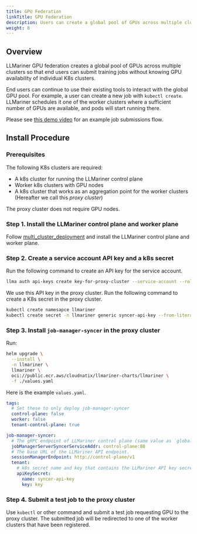 ```yaml
---
title: GPU Federation
linkTitle: GPU Federation
description: Users can create a global pool of GPUs across multiple clusters and efficiently utilize them.
weight: 8
---
```


## Overview

LLMariner GPU federation creates a global pool of GPUs across multiple
clusters so that end users can submit training jobs without knowing
GPU availability of individual K8s clusters.

End users can continue to use their existing tools to interact with
the global GPU pool. For example, a user can create a new job with
`kubectl create`. LLMariner schedules it one of the worker clusters
where a sufficient number of GPUs are available, and pods will start
running there.

Please see [this demo video](https://vimeo.com/1057981914) for an example job submissions flow.

## Install Procedure

### Prerequisites

The following K8s clusters are required:

- A k8s cluster for running the LLMariner control plane
- Worker k8s clusters with GPU nodes
- A k8s cluster that works as an aggregation point for the worker clusters (Hereafter we call this *proxy cluster*)

The proxy cluster does not require GPU nodes.

### Step 1. Install the LLMariner control plane and worker plane

Follow [multi_cluster_deployment](../setup/install/multi_cluster_production/) and install the LLMariner control plane and worker plane.

### Step 2. Create a service account API key and a k8s secret

Run the following command to create an API key for the service account.

```bash
llma auth api-keys create key-for-proxy-cluster --service-account --role tenant-system
```

We use this API key in the proxy cluster. Run the following command to create a K8s secret
in the proxy cluster.

```bash
kubectl create namesapce llmariner
kubectl create secret -n llmariner generic syncer-api-key --from-literal=key=<API key secret>
```

### Step 3. Install `job-manager-syncer` in the proxy cluster

Run:

```bash
helm upgrade \
  --install \
  -n llmariner \
  llmariner \
  oci://public.ecr.aws/cloudnatix/llmariner-charts/llmariner \
  -f ./values.yaml
```

Here is the example `values.yaml`.

```yaml
tags:
  # Set these to only deploy job-manager-syncer
  control-plane: false
  worker: false
  tenant-control-plane: true

job-manager-syncer:
  # The gRPC endpoint of LLMariner control plane (same value as `global.worker.controlPlaneAddr` in the worker plane config).
  jobManagerServerSyncerServiceAddr: control-plane:80
  # The base URL of the LLMariner API endpoint.
  sessionManagerEndpoint: http://control-plane/v1
  tenant:
    # k8s secret name and key that contains the LLMariner API key secret.
    apiKeySecret:
      name: syncer-api-key
      key: key
```

### Step 4. Submit a test job to the proxy cluster

Use `kubectl` or other command and submit a test job requesting GPU to the proxy cluster. The submitted job will be redirected to
one of the worker clusters that have been registered.
